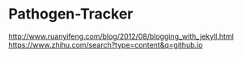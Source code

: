 # Pathogen-Tracker
http://www.ruanyifeng.com/blog/2012/08/blogging_with_jekyll.html
https://www.zhihu.com/search?type=content&q=github.io
